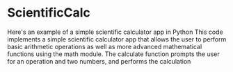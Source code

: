 # ScientificCalc
Here's an example of a simple scientific calculator app in Python
This code implements a simple scientific calculator app that allows the user to perform basic arithmetic operations as well as more advanced mathematical functions using the math module. The calculate function prompts the user for an operation and two numbers, and performs the calculation
